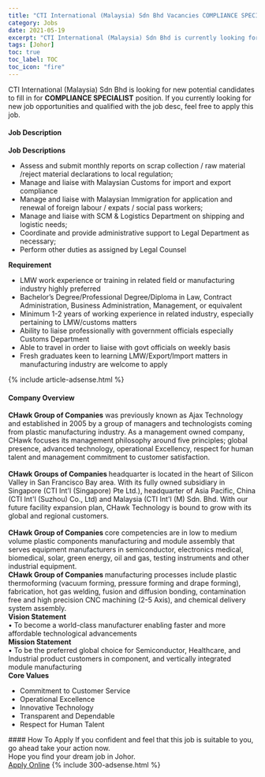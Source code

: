 ```yaml
---
title: "CTI International (Malaysia) Sdn Bhd Vacancies COMPLIANCE SPECIALIST" 
category: Jobs 
date: 2021-05-19 
excerpt: "CTI International (Malaysia) Sdn Bhd is currently looking for suitable person to fill in the COMPLIANCE SPECIALIST which based in Johor" 
tags: [Johor] 
toc: true 
toc_label: TOC 
toc_icon: "fire" 
--- 
```


<p>CTI International (Malaysia) Sdn Bhd is looking for new potential candidates to fill in for <b>COMPLIANCE SPECIALIST</b> position. If you currently looking for new job opportunities and qualified with the job desc, feel free to apply this job.
</p><div><div><h4>Job Description</h4></div><div><div><span><div><p><strong>Job Descriptions&#160;</strong></p><ul><li>Assess and submit monthly reports on scrap collection / raw material /reject material declarations to local regulation;</li><li>Manage and liaise with Malaysian Customs for import and export compliance</li><li>Manage and liaise with Malaysian Immigration for application and renewal of foreign labour / expats / social pass workers;</li><li>Manage and liaise with SCM &amp; Logistics Department on shipping and logistic needs;</li><li>Coordinate and provide administrative support to Legal Department as necessary;</li><li>Perform other duties as assigned by Legal Counsel</li></ul><p><strong>Requirement&#160;</strong></p><ul><li>LMW work experience or training in related field or manufacturing industry highly preferred</li><li>Bachelor&#8217;s Degree/Professional Degree/Diploma in Law, Contract Administration, Business Administration, Management, or equivalent&#160;</li><li>Minimum 1-2 years of working experience in related industry, especially pertaining to LMW/customs matters</li><li>Ability to liaise professionally with government officials especially Customs Department</li><li>Able to travel in order to liaise with govt officials on weekly basis</li><li>Fresh graduates keen to learning LMW/Export/Import matters in manufacturing industry are welcome to apply</li></ul></div></span></div></div></div> 
{% include article-adsense.html %} 
<div><div><h4>Company Overview</h4></div><div><div><span><div><div>
<div><strong>CHawk Group of Companies</strong>&#160;was previously known as Ajax Technology and established in 2005 by a group of managers and technologists coming from plastic manufacturing industry. As a management owned company, CHawk focuses its management philosophy around five principles; global presence, advanced technology, operational Excellency, respect for human talent and management commitment to customer satisfaction.<br>
<br>
<strong>CHawk Groups of Companies&#160;</strong>headquarter is located in the heart of Silicon Valley in San Francisco Bay area. With its fully owned subsidiary in Singapore (CTI Int'l (Singapore) Pte Ltd.), headquarter of Asia Pacific, China (CTI Int'l (Suzhou) Co., Ltd) and Malaysia (CTI Int'l (M) Sdn. Bhd. With our future facility expansion plan, CHawk Technology is bound to grow with its global and regional customers.<br>
<br>
<strong>CHawk Group of Companies&#160;</strong>core competencies are in low to medium volume plastic components manufacturing and module assembly that serves equipment manufacturers in semiconductor, electronics medical, biomedical, solar, green energy, oil and gas, testing instruments and other industrial equipment.</div>
<div><strong>CHawk Group of Companies&#160;</strong>manufacturing processes include plastic thermoforming (vacuum forming, pressure forming and drape forming), fabrication, hot gas welding, fusion and diffusion bonding, contamination free and high precision CNC machining (2-5 Axis), and chemical delivery system assembly.</div>
<div>
<div><strong>Vision Statement</strong></div>
<div>&#8226; To become a world-class manufacturer enabling faster and more affordable technological advancements</div>
<div><strong>Mission Statement</strong></div>
<div>&#8226; To be the preferred global choice for Semiconductor, Healthcare, and Industrial product customers in component, and vertically integrated module manufacturing</div>
<div><strong>Core Values</strong></div>
<ul>
<li>Commitment to Customer Service</li>
<li>Operational Excellence</li>
<li>Innovative Technology</li>
<li>Transparent and Dependable</li>
<li>Respect for Human Talent</li>
</ul>
</div>
</div></div></span></div></div></div> 
#### How To Apply 
If you confident and feel that this job is suitable to you, go ahead take your action now. <br/> 
Hope you find your dream job in Johor. <br/> 
<a href="https://www.jobstreet.com.my/en/job/compliance-specialist-4568589?jobId=jobstreet-my-job-4568589&" class="btn btn--info" target="_blank" rel="nofollow noopenner">Apply Online</a> 
{% include 300-adsense.html %} 